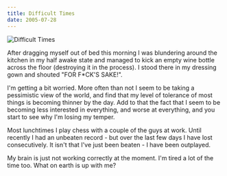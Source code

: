 ```yaml
---
title: Difficult Times
date: 2005-07-28
---
```


![Difficult Times](https://source.unsplash.com/d34DtRp1bqo/1600x900)

After dragging myself out of bed this morning I was blundering around the kitchen in my half awake state and managed to kick an empty wine bottle across the floor (destroying it in the process). I stood there in my dressing gown and shouted "FOR F*CK'S SAKE!".

I'm getting a bit worried. More often than not I seem to be taking a pessimistic view of the world, and find that my level of tolerance of most things is becoming thinner by the day. Add to that the fact that I seem to be becoming less interested in everything, and worse at everything, and you start to see why I'm losing my temper.

Most lunchtimes I play chess with a couple of the guys at work. Until recently I had an unbeaten record - but over the last few days I have lost consecutively. It isn't that I've just been beaten - I have been outplayed.

My brain is just not working correctly at the moment. I'm tired a lot of the time too. What on earth is up with me?